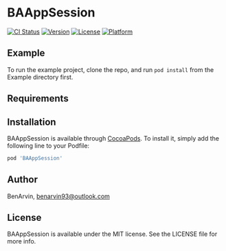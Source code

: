 # BAAppSession

[![CI Status](https://img.shields.io/travis/BenArvin/BAAppSession.svg?style=flat)](https://travis-ci.org/BenArvin/BAAppSession)
[![Version](https://img.shields.io/cocoapods/v/BAAppSession.svg?style=flat)](https://cocoapods.org/pods/BAAppSession)
[![License](https://img.shields.io/cocoapods/l/BAAppSession.svg?style=flat)](https://cocoapods.org/pods/BAAppSession)
[![Platform](https://img.shields.io/cocoapods/p/BAAppSession.svg?style=flat)](https://cocoapods.org/pods/BAAppSession)

## Example

To run the example project, clone the repo, and run `pod install` from the Example directory first.

## Requirements

## Installation

BAAppSession is available through [CocoaPods](https://cocoapods.org). To install
it, simply add the following line to your Podfile:

```ruby
pod 'BAAppSession'
```

## Author

BenArvin, benarvin93@outlook.com

## License

BAAppSession is available under the MIT license. See the LICENSE file for more info.
